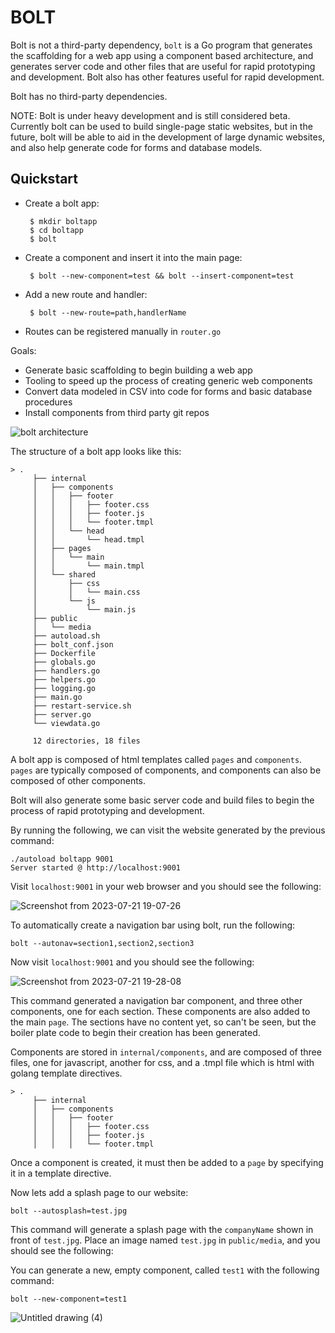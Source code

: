 
# BOLT

Bolt is not a third-party dependency, `bolt` is a Go program that generates the 
scaffolding for a web app using a component based architecture, and generates 
server code and other files that are useful for rapid prototyping and 
development. Bolt also has other features useful for rapid development. 

Bolt has no third-party dependencies. 

NOTE: Bolt is under heavy development and is still considered beta. Currently 
bolt can be used to build single-page static websites, but in the future, bolt 
will be able to aid in the development of large dynamic websites, and also help
generate code for forms and database models. 

## Quickstart

 - Create a bolt app:
 
        $ mkdir boltapp
        $ cd boltapp
        $ bolt

 - Create a component and insert it into the main page:
        
        $ bolt --new-component=test && bolt --insert-component=test

 - Add a new route and handler:

        $ bolt --new-route=path,handlerName

 - Routes can be registered manually in `router.go`

Goals:
 - Generate basic scaffolding to begin building a web app
 - Tooling to speed up the process of creating generic web components
 - Convert data modeled in CSV into code for forms and basic database procedures
 - Install components from third party git repos

![bolt architecture](https://github.com/hartsfield/bolt/assets/30379836/b1f68fc2-b418-4bbf-b2aa-3575165d77cb)

The structure of a bolt app looks like this:

    > .
         ├── internal
         │   ├── components
         │   │   ├── footer
         │   │   │   ├── footer.css
         │   │   │   ├── footer.js
         │   │   │   └── footer.tmpl
         │   │   └── head
         │   │       └── head.tmpl
         │   ├── pages
         │   │   └── main
         │   │       └── main.tmpl
         │   └── shared
         │       ├── css
         │       │   └── main.css
         │       └── js
         │           └── main.js
         ├── public
         │   └── media
         ├── autoload.sh
         ├── bolt_conf.json
         ├── Dockerfile
         ├── globals.go
         ├── handlers.go
         ├── helpers.go
         ├── logging.go
         ├── main.go
         ├── restart-service.sh
         ├── server.go
         └── viewdata.go
         
         12 directories, 18 files

A bolt app is composed of html templates called `pages` and `components`. `pages`
are typically composed of components, and components can also be composed of
other components. 

Bolt will also generate some basic server code and build files to begin the 
process of rapid prototyping and development. 

By running the following, we can visit the website generated by the previous 
command:

    ./autoload boltapp 9001
    Server started @ http://localhost:9001

Visit `localhost:9001` in your web browser and you should see the following:

![Screenshot from 2023-07-21 19-07-26](https://github.com/hartsfield/bolt/assets/30379836/832f4789-9212-4af9-9d00-594043bfaa41)

To automatically create a navigation bar using bolt, run the following:

    bolt --autonav=section1,section2,section3

Now visit `localhost:9001` and you should see the following:

![Screenshot from 2023-07-21 19-28-08](https://github.com/hartsfield/bolt/assets/30379836/51c8d948-e086-4d4c-bb90-67f1590b8030)

This command generated a navigation bar component, and three other components, 
one for each section. These components are also added to the main `page`. The 
sections have no content yet, so can't be seen, but the boiler plate code to 
begin their creation has been generated.

Components are stored in `internal/components`, and are composed of three files,
one for javascript, another for css, and a .tmpl file which is html with golang 
template directives.

    > .
         ├── internal
         │   ├── components
         │   │   ├── footer
         │   │   │   ├── footer.css
         │   │   │   ├── footer.js
         │   │   │   └── footer.tmpl


Once a component is created, it must then be added to a `page` by specifying it 
in a template directive.

Now lets add a splash page to our website:

    bolt --autosplash=test.jpg

This command will generate a splash page with the `companyName` shown in front 
of `test.jpg`. Place an image named `test.jpg` in `public/media`, and you should 
see the following:

You can generate a new, empty component, called `test1` with the following 
command:

    bolt --new-component=test1


![Untitled drawing (4)](https://github.com/hartsfield/bolt/assets/30379836/b551f0d4-53e5-4309-b7d7-9fc26b7eaa76)
